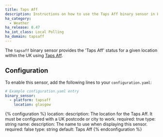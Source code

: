 ```yaml
---
title: Taps Aff
description: Instructions on how to use the Taps Aff binary sensor in Home Assistant.
ha_category:
  - Weather
ha_release: 0.47
ha_iot_class: Local Polling
ha_domain: tapsaff
---
```


The `tapsaff` binary sensor provides the 'Taps Aff' status for a given location within the UK using [Taps Aff](https://www.taps-aff.co.uk/).

## Configuration

To enable this sensor, add the following lines to your `configuration.yaml`:

```yaml
# Example configuration.yaml entry
binary_sensor:
  - platform: tapsaff
    location: glasgow
```

{% configuration %}
location:
  description: The location for the Taps Aff. It must be configured with a UK postcode or city to work.
  required: true
  type: string
name:
  description: The name to use when displaying this sensor.
  required: false
  type: string
  default: Taps Aff
{% endconfiguration %}
